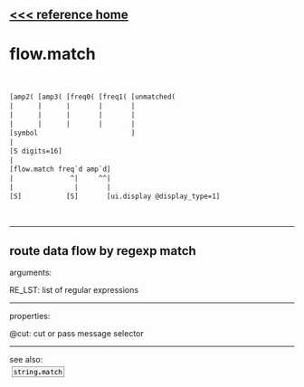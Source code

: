 [<<< reference home](ceammc_lib.md)
---

# flow.match

```


[amp2( [amp3( [freq0( [freq1( [unmatched(
|      |      |       |       |
|      |      |       |       |
|      |      |       |       |
[symbol                       ]
|
[S digits=16]
|
[flow.match freq`d amp`d]
|              ^|     ^^|
|               |       |
[S]           [S]       [ui.display @display_type=1]

            
```
---
route data flow by regexp match
---
arguments:

RE_LST: list of regular
            expressions<br>

---
properties:

@cut: cut or pass message
            selector<br>

---
see also:<br>
[![string.match](img/object_string.match.png)](string.match.md)

